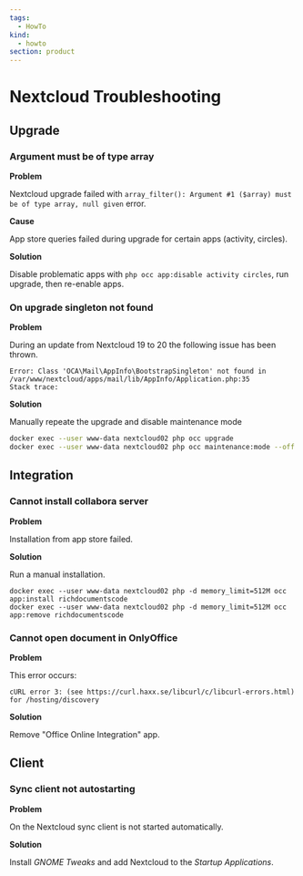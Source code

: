 ```yaml
---
tags:
  - HowTo
kind:
  - howto
section: product
---
```


# Nextcloud Troubleshooting

## Upgrade

### Argument must be of type array

**Problem**

Nextcloud upgrade failed with `array_filter(): Argument #1 ($array) must be of type array, null given` error.

**Cause**

App store queries failed during upgrade for certain apps (activity, circles).

**Solution**

Disable problematic apps with `php occ app:disable activity circles`, run upgrade, then re-enable apps.

### On upgrade singleton not found

**Problem**

During an update from Nextcloud 19 to 20 the following issue has been thrown.

```
Error: Class 'OCA\Mail\AppInfo\BootstrapSingleton' not found in /var/www/nextcloud/apps/mail/lib/AppInfo/Application.php:35
Stack trace:
```

**Solution**

Manually repeate the upgrade and disable maintenance mode

```bash
docker exec --user www-data nextcloud02 php occ upgrade
docker exec --user www-data nextcloud02 php occ maintenance:mode --off
```

## Integration

### Cannot install collabora server

**Problem**

Installation from app store failed.

**Solution**

Run a manual installation.

```
docker exec --user www-data nextcloud02 php -d memory_limit=512M occ app:install richdocumentscode
docker exec --user www-data nextcloud02 php -d memory_limit=512M occ app:remove richdocumentscode
```

### Cannot open document in OnlyOffice

**Problem**

This error occurs:

```
cURL error 3: (see https://curl.haxx.se/libcurl/c/libcurl-errors.html) for /hosting/discovery
```

**Solution**

Remove "Office Online Integration" app.

## Client

### Sync client not autostarting

**Problem**

On the Nextcloud sync client is not started automatically.

**Solution**

Install _GNOME Tweaks_ and add Nextcloud to the _Startup Applications_.
